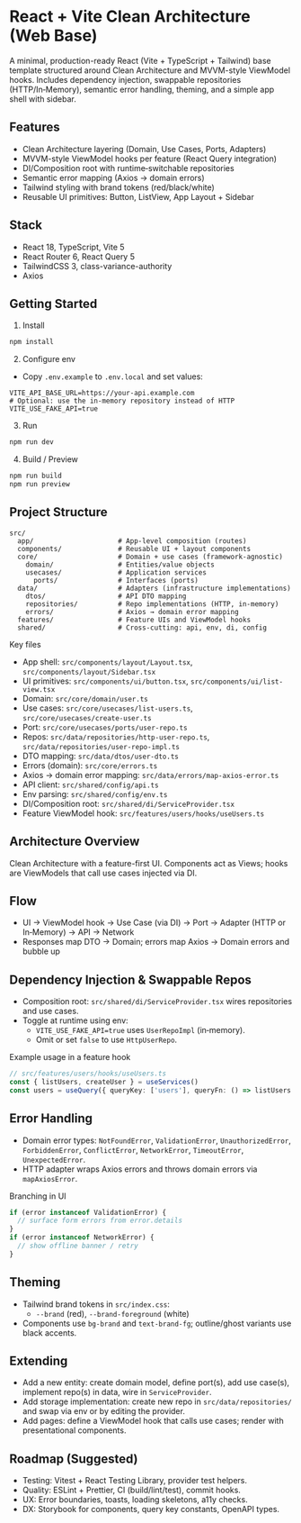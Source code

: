 # React + Vite Clean Architecture (Web Base)

A minimal, production-ready React (Vite + TypeScript + Tailwind) base template structured around Clean Architecture and MVVM-style ViewModel hooks. Includes dependency injection, swappable repositories (HTTP/In‑Memory), semantic error handling, theming, and a simple app shell with sidebar.

## Features
- Clean Architecture layering (Domain, Use Cases, Ports, Adapters)
- MVVM-style ViewModel hooks per feature (React Query integration)
- DI/Composition root with runtime‑switchable repositories
- Semantic error mapping (Axios → domain errors)
- Tailwind styling with brand tokens (red/black/white)
- Reusable UI primitives: Button, ListView, App Layout + Sidebar

## Stack
- React 18, TypeScript, Vite 5
- React Router 6, React Query 5
- TailwindCSS 3, class-variance-authority
- Axios

## Getting Started
1) Install
```bash
npm install
```

2) Configure env
- Copy `.env.example` to `.env.local` and set values:
```env
VITE_API_BASE_URL=https://your-api.example.com
# Optional: use the in-memory repository instead of HTTP
VITE_USE_FAKE_API=true
```

3) Run
```bash
npm run dev
```

4) Build / Preview
```bash
npm run build
npm run preview
```

## Project Structure
```
src/
  app/                     # App-level composition (routes)
  components/              # Reusable UI + layout components
  core/                    # Domain + use cases (framework-agnostic)
    domain/                # Entities/value objects
    usecases/              # Application services
      ports/               # Interfaces (ports)
  data/                    # Adapters (infrastructure implementations)
    dtos/                  # API DTO mapping
    repositories/          # Repo implementations (HTTP, in-memory)
    errors/                # Axios → domain error mapping
  features/                # Feature UIs and ViewModel hooks
  shared/                  # Cross-cutting: api, env, di, config
```

Key files
- App shell: `src/components/layout/Layout.tsx`, `src/components/layout/Sidebar.tsx`
- UI primitives: `src/components/ui/button.tsx`, `src/components/ui/list-view.tsx`
- Domain: `src/core/domain/user.ts`
- Use cases: `src/core/usecases/list-users.ts`, `src/core/usecases/create-user.ts`
- Port: `src/core/usecases/ports/user-repo.ts`
- Repos: `src/data/repositories/http-user-repo.ts`, `src/data/repositories/user-repo-impl.ts`
- DTO mapping: `src/data/dtos/user-dto.ts`
- Errors (domain): `src/core/errors.ts`
- Axios → domain error mapping: `src/data/errors/map-axios-error.ts`
- API client: `src/shared/config/api.ts`
- Env parsing: `src/shared/config/env.ts`
- DI/Composition root: `src/shared/di/ServiceProvider.tsx`
- Feature ViewModel hook: `src/features/users/hooks/useUsers.ts`

## Architecture Overview
Clean Architecture with a feature-first UI. Components act as Views; hooks are ViewModels that call use cases injected via DI.



##  Flow
- UI → ViewModel hook → Use Case (via DI) → Port → Adapter (HTTP or In‑Memory) → API → Network
- Responses map DTO → Domain; errors map Axios → Domain errors and bubble up

## Dependency Injection & Swappable Repos
- Composition root: `src/shared/di/ServiceProvider.tsx` wires repositories and use cases.
- Toggle at runtime using env:
  - `VITE_USE_FAKE_API=true` uses `UserRepoImpl` (in‑memory).
  - Omit or set `false` to use `HttpUserRepo`.

Example usage in a feature hook
```ts
// src/features/users/hooks/useUsers.ts
const { listUsers, createUser } = useServices()
const users = useQuery({ queryKey: ['users'], queryFn: () => listUsers.execute() })
```

## Error Handling
- Domain error types: `NotFoundError`, `ValidationError`, `UnauthorizedError`, `ForbiddenError`, `ConflictError`, `NetworkError`, `TimeoutError`, `UnexpectedError`.
- HTTP adapter wraps Axios errors and throws domain errors via `mapAxiosError`.

Branching in UI
```ts
if (error instanceof ValidationError) {
  // surface form errors from error.details
}
if (error instanceof NetworkError) {
  // show offline banner / retry
}
```

## Theming
- Tailwind brand tokens in `src/index.css`:
  - `--brand` (red), `--brand-foreground` (white)
- Components use `bg-brand` and `text-brand-fg`; outline/ghost variants use black accents.


## Extending
- Add a new entity: create domain model, define port(s), add use case(s), implement repo(s) in data, wire in `ServiceProvider`.
- Add storage implementation: create new repo in `src/data/repositories/` and swap via env or by editing the provider.
- Add pages: define a ViewModel hook that calls use cases; render with presentational components.

## Roadmap (Suggested)
- Testing: Vitest + React Testing Library, provider test helpers.
- Quality: ESLint + Prettier, CI (build/lint/test), commit hooks.
- UX: Error boundaries, toasts, loading skeletons, a11y checks.
- DX: Storybook for components, query key constants, OpenAPI types.




